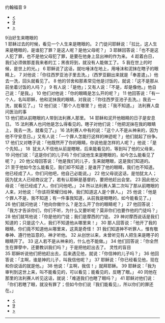 ﻿





 约翰福音 9




* [<](bible/JHN08.md)
* [9](bible/JHN.md)
* [>](bible/JHN10.md)



 
9治好生来瞎眼的  
1 耶稣过去的时候，看见一个人生来是瞎眼的。 
2 门徒问耶稣说：「拉比，这人生来是瞎眼的，是谁犯了罪？是这人呢？是他父母呢？」 
3 耶稣回答说：「也不是这人犯了罪，也不是他父母犯了罪，是要在他身上显出神的作为来。 
4 趁着白日，我们必须做那差我来者的工；黑夜将到，就没有人能做工了。 
5 我在世上的时候，是世上的光。」 
6 耶稣说了这话，就吐唾沫在地上，用唾沫和泥抹在瞎子的眼睛上， 
7 对他说：「你往西罗亚池子里去洗。」（西罗亚翻出来就是「奉差遣」。）他去一洗，回头就看见了。 
8 他的邻舍和那素常见他是讨饭的，就说：「这不是那从前坐着讨饭的人吗？」 
9 有人说：「是他」；又有人说：「不是，却是像他。」他自己说：「是我。」 
10 他们对他说：「你的眼睛是怎么开的呢？」 
11 他回答说：「有一个人，名叫耶稣，他和泥抹我的眼睛，对我说：『你往西罗亚池子去洗。』我去一洗，就看见了。」 
12 他们说：「那个人在哪里？」他说：「我不知道。」 法利赛人盘问医治的事  
13 他们把从前瞎眼的人带到法利赛人那里。 
14 耶稣和泥开他眼睛的日子是安息日。 
15 法利赛人也问他是怎么得看见的。瞎子对他们说：「他把泥抹在我的眼睛上，我去一洗，就看见了。」 
16 法利赛人中有的说：「这个人不是从神来的，因为他不守安息日。」又有人说：「一个罪人怎能行这样的神迹呢？」他们就起了纷争。 
17 他们又对瞎子说：「他既然开了你的眼睛，你说他是怎样的人呢？」他说：「是个先知。」 
18  犹太人不信他从前是瞎眼，后来能看见的，等到叫了他的父母来， 
19 问他们说：「这是你们的儿子吗？你们说他生来是瞎眼的，如今怎么能看见了呢？」 
20 他父母回答说：「他是我们的儿子，生来就瞎眼，这是我们知道的。 
21 至于他如今怎么能看见，我们却不知道；是谁开了他的眼睛，我们也不知道。他已经成了人，你们问他吧，他自己必能说。」 
22 他父母说这话，是怕犹太人；因为犹太人已经商议定了，若有认耶稣是基督的，要把他赶出会堂。 
23 因此他父母说：「他已经成了人，你们问他吧。」 
24 所以法利赛人第二次叫了那从前瞎眼的人来，对他说：「你该将荣耀归给神，我们知道这人是个罪人。」 
25 他说：「他是个罪人不是，我不知道；有一件事我知道，从前我是眼瞎的，如今能看见了。」 
26 他们就问他说：「他向你做什么？是怎么开了你的眼睛呢？」 
27 他回答说：「我方才告诉你们，你们不听，为什么又要听呢？莫非你们也要作他的门徒吗？」 
28 他们就骂他说：「你是他的门徒；我们是摩西的门徒。 
29 神对摩西说话是我们知道的；只是这个人，我们不知道他从哪里来！」 
30 那人回答说：「他开了我的眼睛，你们竟不知道他从哪里来，这真是奇怪！ 
31 我们知道神不听罪人，惟有敬奉神、遵行他旨意的，神才听他。 
32 从创世以来，未曾听见有人把生来是瞎子的眼睛开了。 
33 这人若不是从神来的，什么也不能做。」 
34 他们回答说：「你全然生在罪孽中，还要教训我们吗？」于是把他赶出去了。 灵性的盲目  
35 耶稣听说他们把他赶出去，后来遇见他，就说：「你信神的儿子吗？」 
36 他回答说：「主啊，谁是神的儿子，叫我信他呢？」 
37 耶稣说：「你已经看见他，现在和你说话的就是他。」 
38 他说：「主啊，我信！」就拜耶稣。 
39 耶稣说：「我为审判到这世上来，叫不能看见的，可以看见；能看见的，反瞎了眼。」 
40 同他在那里的法利赛人听见这话，就说：「难道我们也瞎了眼吗？」 
41 耶稣对他们说：「你们若瞎了眼，就没有罪了；但如今你们说『我们能看见』，所以你们的罪还在。」 
* [<](bible/JHN08.md)
* [9](bible/JHN.md)
* [>](bible/JHN10.md)





---









